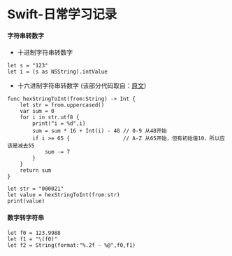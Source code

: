 # Swift-日常学习记录


#### 字符串转数字
* 十进制字符串转数字
```
let s = "123"
let i = (s as NSString).intValue
```

* 十六进制字符串转数字 (该部分代码取自：[原文](http://www.hangge.com/blog/cache/detail_698.html))

```
func hexStringToInt(from:String) -> Int {
    let str = from.uppercased()
    var sum = 0
    for i in str.utf8 {
        print("i = %d",i)
        sum = sum * 16 + Int(i) - 48 // 0-9 从48开始
        if i >= 65 {                 // A-Z 从65开始，但有初始值10，所以应该是减去55
            sum -= 7
        }
    }
    return sum
}

let str = "000021"
let value = hexStringToInt(from:str)
print(value)
```

#### 数字转字符串
```
let f0 = 123.9988
let f1 = "\(f0)"
let f2 = String(format:"%.2f - %@",f0,f1)
```
